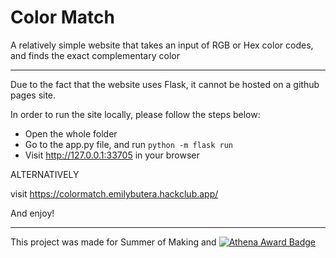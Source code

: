 # Color Match 
A relatively simple website that takes an input of RGB or Hex color codes, and finds the exact complementary color

---

Due to the fact that the website uses Flask, it cannot be hosted on a github pages site.

In order to run the site locally, please follow the steps below:
- Open the whole folder
- Go to the app.py file, and run `python -m flask run`
- Visit http://127.0.0.1:33705 in your browser

ALTERNATIVELY 

visit https://colormatch.emilybutera.hackclub.app/

And enjoy!

---
This project was made for Summer of Making and [![Athena Award Badge](https://img.shields.io/endpoint?url=https%3A%2F%2Faward.athena.hackclub.com%2Fapi%2Fbadge)](https://award.athena.hackclub.com?utm_source=readme)
